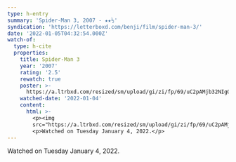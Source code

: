 ```yaml
---
type: h-entry
summary: 'Spider-Man 3, 2007 - ★★½'
syndication: 'https://letterboxd.com/benji/film/spider-man-3/'
date: '2022-01-05T04:32:54.000Z'
watch-of:
  type: h-cite
  properties:
    title: Spider-Man 3
    year: '2007'
    rating: '2.5'
    rewatch: true
    poster: >-
      https://a.ltrbxd.com/resized/sm/upload/gi/zi/fp/69/uC2pAMjb32NIgQ1GdC1Bl6LZJc2-0-500-0-750-crop.jpg?k=6a03d35ed9
    watched-date: '2022-01-04'
    content:
      html: >-
        <p><img
        src="https://a.ltrbxd.com/resized/sm/upload/gi/zi/fp/69/uC2pAMjb32NIgQ1GdC1Bl6LZJc2-0-500-0-750-crop.jpg?k=6a03d35ed9"/></p>
        <p>Watched on Tuesday January 4, 2022.</p>
---
```

Watched on Tuesday January 4, 2022.
